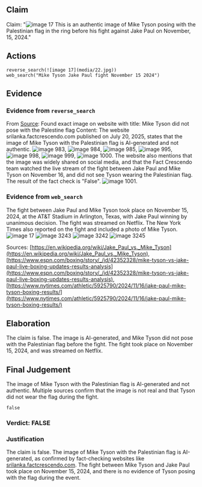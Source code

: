 ## Claim
Claim: "![image 17](media/22.jpg) This is an authentic image of Mike Tyson posing with the Palestinian flag in the ring before his fight against Jake Paul on November, 15, 2024."

## Actions
```
reverse_search(![image 17](media/22.jpg))
web_search("Mike Tyson Jake Paul fight November 15 2024")
```

## Evidence
### Evidence from `reverse_search`
From [Source](https://srilanka.factcrescendo.com/english/ai-generated-image-falsely-shows-mike-tyson-with-palestinian-flag/): Found exact image on website with title: Mike Tyson did not pose with the Palestine flag
Content: The website srilanka.factcrescendo.com published on July 20, 2025, states that the image of Mike Tyson with the Palestinian flag is AI-generated and not authentic. ![image 983](media/2025-07-20_10-07-1753006046-292042.jpg), ![image 984](media/2025-07-20_10-07-1753006047-796808.jpg), ![image 985](media/2025-07-20_10-07-1753006049-859845.jpg), ![image 995](media/2025-07-20_10-07-1753006053-229773.jpg), ![image 998](media/2025-07-20_10-07-1753006056-765486.jpg), ![image 999](media/2025-07-20_10-07-1753006060-268846.jpg), ![image 1000](media/2025-07-20_10-07-1753006064-919555.jpg). The website also mentions that the image was widely shared on social media, and that the Fact Crescendo team watched the live stream of the fight between Jake Paul and Mike Tyson on November 16, and did not see Tyson wearing the Palestinian flag. The result of the fact check is "False". ![image 1001](media/2025-07-20_10-07-1753006067-523537.jpg).


### Evidence from `web_search`
The fight between Jake Paul and Mike Tyson took place on November 15, 2024, at the AT&T Stadium in Arlington, Texas, with Jake Paul winning by unanimous decision. The fight was streamed on Netflix. The New York Times also reported on the fight and included a photo of Mike Tyson. ![image 17](media/22.jpg) ![image 3243](media/2025-08-02_21-27-1754170060-157325.jpg) ![image 3242](media/2025-08-02_21-27-1754170059-914869.jpg) ![image 3245](media/2025-08-02_21-27-1754170072-825437.jpg)

Sources: [https://en.wikipedia.org/wiki/Jake_Paul_vs._Mike_Tyson](https://en.wikipedia.org/wiki/Jake_Paul_vs._Mike_Tyson), [https://www.espn.com/boxing/story/_/id/42352328/mike-tyson-vs-jake-paul-live-boxing-updates-results-analysis](https://www.espn.com/boxing/story/_/id/42352328/mike-tyson-vs-jake-paul-live-boxing-updates-results-analysis), [https://www.nytimes.com/athletic/5925790/2024/11/16/jake-paul-mike-tyson-boxing-results/](https://www.nytimes.com/athletic/5925790/2024/11/16/jake-paul-mike-tyson-boxing-results/)


## Elaboration
The claim is false. The image is AI-generated, and Mike Tyson did not pose with the Palestinian flag before the fight. The fight took place on November 15, 2024, and was streamed on Netflix.


## Final Judgement
The image of Mike Tyson with the Palestinian flag is AI-generated and not authentic. Multiple sources confirm that the image is not real and that Tyson did not wear the flag during the fight.

`false`

### Verdict: FALSE

### Justification
The claim is false. The image of Mike Tyson with the Palestinian flag is AI-generated, as confirmed by fact-checking websites like [srilanka.factcrescendo.com](https://srilanka.factcrescendo.com/). The fight between Mike Tyson and Jake Paul took place on November 15, 2024, and there is no evidence of Tyson posing with the flag during the event.
